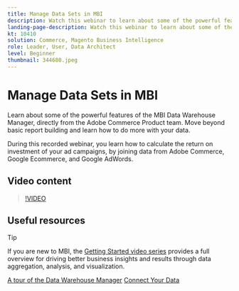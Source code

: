 ```yaml
---
title: Manage Data Sets in MBI
description: Watch this webinar to learn about some of the powerful features of the MBI Data Warehouse Manager.
landing-page-description: Watch this webinar to learn about some of the powerful features of the MBI Data Warehouse Manager.
kt: 10410
solution: Commerce, Magento Business Intelligence
role: Leader, User, Data Architect
level: Beginner
thumbnail: 344680.jpeg
---
```

# Manage Data Sets in MBI

Learn about some of the powerful features of the MBI Data Warehouse Manager, directly from the Adobe Commerce Product team. Move beyond basic report building and learn how to do more with your data.

During this recorded webinar, you learn how to calculate the return on investment of your ad campaigns, by joining data from Adobe Commerce, Google Ecommerce, and Google AdWords.

## Video content

>[!VIDEO](https://video.tv.adobe.com/v/344680?quality=12&learn=on)

## Useful resources

>[!TIP]
>
>If you are new to MBI, the [Getting Started video series](https://experienceleagueadobe.com/docs/commerce-learn/tutorials/mbi/introduction/1-overview.html) provides a full overview for driving better business insights and results through data aggregation, analysis, and visualization.

[A tour of the Data Warehouse Manager](https://docs.magento.com/mbi/data-analyst/data-warehouse-mgr/tour-dwm.html)
[Connect Your Data](https://docs.magento.com/mbi/data-analyst/importing-data/connecting-data/connecting-data.html)
